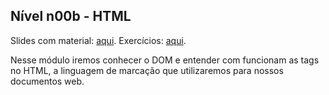 ## Nível n00b - HTML

Slides com material: [aqui](https://slides.com/pedromello/adt-dev-n00b-2).
Exercícios: [aqui](Exercícios/README.md).

Nesse módulo iremos conhecer o DOM e entender com funcionam as tags no HTML, a linguagem de marcação que utilizaremos para nossos documentos web.